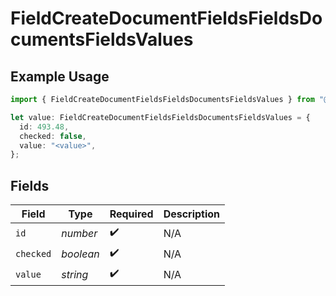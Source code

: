 # FieldCreateDocumentFieldsFieldsDocumentsFieldsValues

## Example Usage

```typescript
import { FieldCreateDocumentFieldsFieldsDocumentsFieldsValues } from "@documenso/sdk-typescript/models/operations";

let value: FieldCreateDocumentFieldsFieldsDocumentsFieldsValues = {
  id: 493.48,
  checked: false,
  value: "<value>",
};
```

## Fields

| Field              | Type               | Required           | Description        |
| ------------------ | ------------------ | ------------------ | ------------------ |
| `id`               | *number*           | :heavy_check_mark: | N/A                |
| `checked`          | *boolean*          | :heavy_check_mark: | N/A                |
| `value`            | *string*           | :heavy_check_mark: | N/A                |